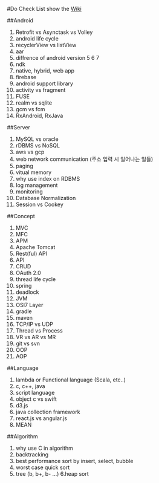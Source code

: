﻿#Do Check List
show the [Wiki](https://github.com/KimHunJin/Conceptual-Theorem/wiki)

##Android
1. Retrofit vs Asynctask vs Volley
2. android life cycle
3. recyclerView vs listView
4. aar
5. diffrence of android version 5 6 7
6. ndk
7. native, hybrid, web app
8. firebase
9. android support library
10. activity vs fragment
11. FUSE
12. realm vs sqlite
13. gcm vs fcm
14. RxAndroid, RxJava


##Server
1. MySQL vs oracle
2. rDBMS vs NoSQL
3. aws vs gcp
4. web network communication (주소 입력 시 일어나는 일들)
5. paging
6. vitual memory
7. why use index on RDBMS
8. log management
9. monitoring
10. Database Normalization
11. Session vs Cookey


##Concept
1. MVC
2. MFC
3. APM
4. Apache Tomcat
5. Rest(ful) API
6. API
7. CRUD
8. OAuth 2.0
9. thread life cycle
10. spring
11. deadlock
12. JVM
13. OSI7 Layer
14. gradle
15. maven
16. TCP/IP vs UDP
17. Thread vs Process
18. VR vs AR vs MR
19. git vs svn
20. OOP
21. AOP

##Language
1. lambda or Functional language (Scala, etc..)
2. c, c++, java
3. script language
4. object c vs swift
5. d3.js
6. java collection framework
7. react.js vs angular.js
8. MEAN


##Algorithm
1. why use C in algorithm
2. backtracking
3. best performance sort by insert, select, bubble
4. worst case quick sort
5. tree (b, b+, b- ...)
6.heap sort
